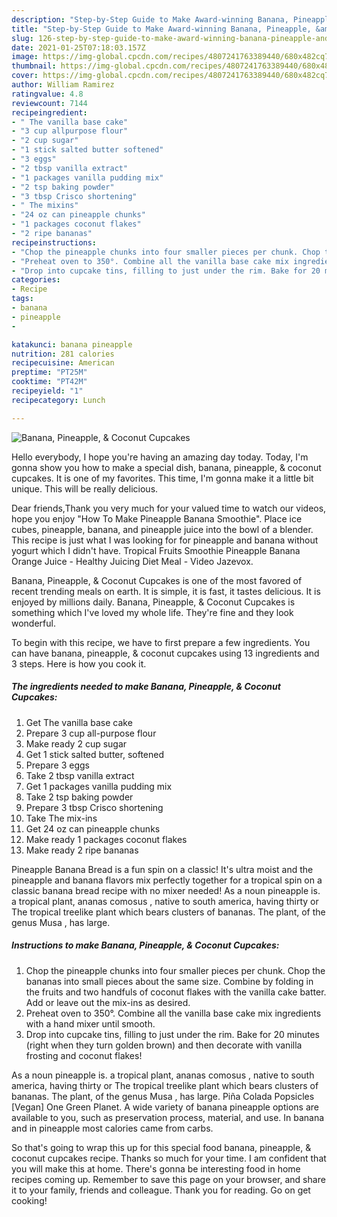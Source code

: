 ```yaml
---
description: "Step-by-Step Guide to Make Award-winning Banana, Pineapple, &amp;amp; Coconut Cupcakes"
title: "Step-by-Step Guide to Make Award-winning Banana, Pineapple, &amp;amp; Coconut Cupcakes"
slug: 126-step-by-step-guide-to-make-award-winning-banana-pineapple-and-amp-coconut-cupcakes
date: 2021-01-25T07:18:03.157Z
image: https://img-global.cpcdn.com/recipes/4807241763389440/680x482cq70/banana-pineapple-coconut-cupcakes-recipe-main-photo.jpg
thumbnail: https://img-global.cpcdn.com/recipes/4807241763389440/680x482cq70/banana-pineapple-coconut-cupcakes-recipe-main-photo.jpg
cover: https://img-global.cpcdn.com/recipes/4807241763389440/680x482cq70/banana-pineapple-coconut-cupcakes-recipe-main-photo.jpg
author: William Ramirez
ratingvalue: 4.8
reviewcount: 7144
recipeingredient:
- " The vanilla base cake"
- "3 cup allpurpose flour"
- "2 cup sugar"
- "1 stick salted butter softened"
- "3 eggs"
- "2 tbsp vanilla extract"
- "1 packages vanilla pudding mix"
- "2 tsp baking powder"
- "3 tbsp Crisco shortening"
- " The mixins"
- "24 oz can pineapple chunks"
- "1 packages coconut flakes"
- "2 ripe bananas"
recipeinstructions:
- "Chop the pineapple chunks into four smaller pieces per chunk. Chop the bananas into small pieces about the same size. Combine by folding in the fruits and two handfuls of coconut flakes with the vanilla cake batter. Add or leave out the mix-ins as desired."
- "Preheat oven to 350°. Combine all the vanilla base cake mix ingredients with a hand mixer until smooth."
- "Drop into cupcake tins, filling to just under the rim. Bake for 20 minutes (right when they turn golden brown) and then decorate with vanilla frosting and coconut flakes!"
categories:
- Recipe
tags:
- banana
- pineapple
- 

katakunci: banana pineapple  
nutrition: 281 calories
recipecuisine: American
preptime: "PT25M"
cooktime: "PT42M"
recipeyield: "1"
recipecategory: Lunch

---
```



![Banana, Pineapple, &amp; Coconut Cupcakes](https://img-global.cpcdn.com/recipes/4807241763389440/680x482cq70/banana-pineapple-coconut-cupcakes-recipe-main-photo.jpg)

Hello everybody, I hope you're having an amazing day today. Today, I'm gonna show you how to make a special dish, banana, pineapple, &amp; coconut cupcakes. It is one of my favorites. This time, I'm gonna make it a little bit unique. This will be really delicious.

Dear friends,Thank you very much for your valued time to watch our videos, hope you enjoy &#34;How To Make Pineapple Banana Smoothie&#34;. Place ice cubes, pineapple, banana, and pineapple juice into the bowl of a blender. This recipe is just what I was looking for for pineapple and banana without yogurt which I didn&#39;t have. Tropical Fruits Smoothie Pineapple Banana Orange Juice - Healthy Juicing Diet Meal - Video Jazevox.

Banana, Pineapple, &amp; Coconut Cupcakes is one of the most favored of recent trending meals on earth. It is simple, it is fast, it tastes delicious. It is enjoyed by millions daily. Banana, Pineapple, &amp; Coconut Cupcakes is something which I've loved my whole life. They're fine and they look wonderful.


To begin with this recipe, we have to first prepare a few ingredients. You can have banana, pineapple, &amp; coconut cupcakes using 13 ingredients and 3 steps. Here is how you cook it.

<!--inarticleads1-->

##### The ingredients needed to make Banana, Pineapple, &amp; Coconut Cupcakes:

1. Get  The vanilla base cake
1. Prepare 3 cup all-purpose flour
1. Make ready 2 cup sugar
1. Get 1 stick salted butter, softened
1. Prepare 3 eggs
1. Take 2 tbsp vanilla extract
1. Get 1 packages vanilla pudding mix
1. Take 2 tsp baking powder
1. Prepare 3 tbsp Crisco shortening
1. Take  The mix-ins
1. Get 24 oz can pineapple chunks
1. Make ready 1 packages coconut flakes
1. Make ready 2 ripe bananas


Pineapple Banana Bread is a fun spin on a classic! It&#39;s ultra moist and the pineapple and banana flavors mix perfectly together for a tropical spin on a classic banana bread recipe with no mixer needed! As a noun pineapple is. a tropical plant, ananas comosus , native to south america, having thirty or The tropical treelike plant which bears clusters of bananas. The plant, of the genus Musa , has large. 

<!--inarticleads2-->

##### Instructions to make Banana, Pineapple, &amp; Coconut Cupcakes:

1. Chop the pineapple chunks into four smaller pieces per chunk. Chop the bananas into small pieces about the same size. Combine by folding in the fruits and two handfuls of coconut flakes with the vanilla cake batter. Add or leave out the mix-ins as desired.
1. Preheat oven to 350°. Combine all the vanilla base cake mix ingredients with a hand mixer until smooth.
1. Drop into cupcake tins, filling to just under the rim. Bake for 20 minutes (right when they turn golden brown) and then decorate with vanilla frosting and coconut flakes!


As a noun pineapple is. a tropical plant, ananas comosus , native to south america, having thirty or The tropical treelike plant which bears clusters of bananas. The plant, of the genus Musa , has large. Piña Colada Popsicles [Vegan] One Green Planet. A wide variety of banana pineapple options are available to you, such as preservation process, material, and use. In banana and in pineapple most calories came from carbs. 

So that's going to wrap this up for this special food banana, pineapple, &amp; coconut cupcakes recipe. Thanks so much for your time. I am confident that you will make this at home. There's gonna be interesting food in home recipes coming up. Remember to save this page on your browser, and share it to your family, friends and colleague. Thank you for reading. Go on get cooking!
